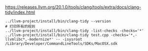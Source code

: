 https://releases.llvm.org/20.1.0/tools/clang/tools/extra/docs/clang-tidy/index.html

```
../llvm-project/install/bin/clang-tidy --version
# 打印所有的规则
../llvm-project/install/bin/clang-tidy -list-checks -checks='*'
../llvm-project/install/bin/clang-tidy test.cpp -checks='*,-llvmlibc*,-modernize*' -- -isysroot /Library/Developer/CommandLineTools/SDKs/MacOSX.sdk

```
